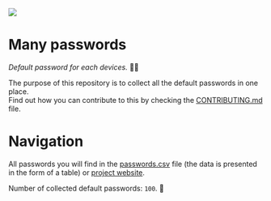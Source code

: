 ![](https://github.com/nothing3F/many-passwords/blob/main/many-passwords.png)

# Many passwords

_Default password for each devices._ 🐱‍💻

The purpose of this repository is to collect all the default passwords in one place.  
Find out how you can contribute to this by checking the [CONTRIBUTING.md](https://github.com/nothing3F/many-passwords/blob/main/CONTRIBUTING.md) file.

# Navigation

All passwords you will find in the [passwords.csv](https://github.com/nothing3F/many-passwords/blob/main/passwords.csv) file (the data is presented in the form of a table) or [project website](https://nothing3f.github.io/many-passwords/).

Number of collected default passwords: `100`. 🙂
